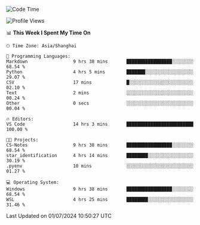 <!--START_SECTION:waka-->
![Code Time](http://img.shields.io/badge/Code%20Time-1%2C817%20hrs%2059%20mins-blue)

![Profile Views](http://img.shields.io/badge/Profile%20Views-8-blue)

📊 **This Week I Spent My Time On** 

```text
🕑︎ Time Zone: Asia/Shanghai

💬 Programming Languages: 
Markdown                 9 hrs 38 mins       █████████████████░░░░░░░░   68.54 % 
Python                   4 hrs 5 mins        ███████░░░░░░░░░░░░░░░░░░   29.07 % 
CSV                      17 mins             █░░░░░░░░░░░░░░░░░░░░░░░░   02.10 % 
Text                     2 mins              ░░░░░░░░░░░░░░░░░░░░░░░░░   00.24 % 
Other                    0 secs              ░░░░░░░░░░░░░░░░░░░░░░░░░   00.04 % 

🔥 Editors: 
VS Code                  14 hrs 3 mins       █████████████████████████   100.00 % 

🐱‍💻 Projects: 
CS-Notes                 9 hrs 38 mins       █████████████████░░░░░░░░   68.54 % 
star_identification      4 hrs 14 mins       ████████░░░░░░░░░░░░░░░░░   30.19 % 
.pyenv                   10 mins             ░░░░░░░░░░░░░░░░░░░░░░░░░   01.27 % 

💻 Operating System: 
Windows                  9 hrs 38 mins       █████████████████░░░░░░░░   68.54 % 
WSL                      4 hrs 25 mins       ████████░░░░░░░░░░░░░░░░░   31.46 % 
```


 Last Updated on 01/07/2024 10:50:27 UTC
<!--END_SECTION:waka-->